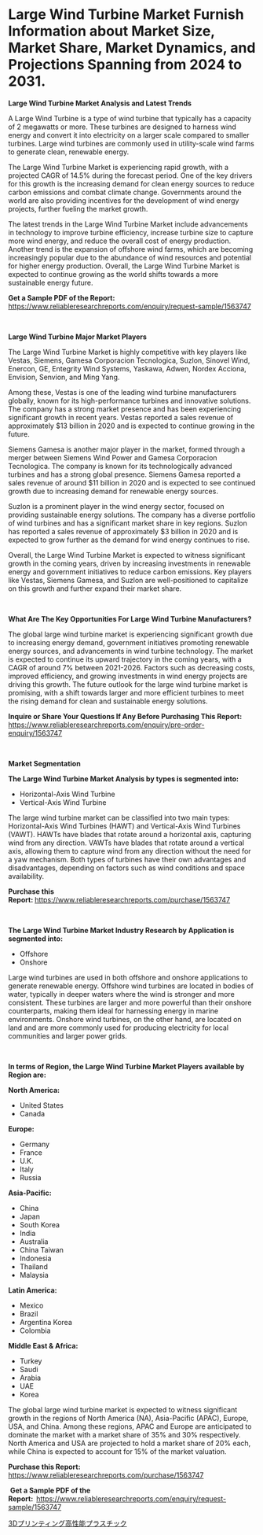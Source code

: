 <p><h1>Large Wind Turbine Market Furnish Information about Market Size, Market Share, Market Dynamics, and Projections Spanning from 2024 to 2031.</h1></p><p><strong>Large Wind Turbine Market Analysis and Latest Trends</strong></p>
<p><p>A Large Wind Turbine is a type of wind turbine that typically has a capacity of 2 megawatts or more. These turbines are designed to harness wind energy and convert it into electricity on a larger scale compared to smaller turbines. Large wind turbines are commonly used in utility-scale wind farms to generate clean, renewable energy.</p><p>The Large Wind Turbine Market is experiencing rapid growth, with a projected CAGR of 14.5% during the forecast period. One of the key drivers for this growth is the increasing demand for clean energy sources to reduce carbon emissions and combat climate change. Governments around the world are also providing incentives for the development of wind energy projects, further fueling the market growth.</p><p>The latest trends in the Large Wind Turbine Market include advancements in technology to improve turbine efficiency, increase turbine size to capture more wind energy, and reduce the overall cost of energy production. Another trend is the expansion of offshore wind farms, which are becoming increasingly popular due to the abundance of wind resources and potential for higher energy production. Overall, the Large Wind Turbine Market is expected to continue growing as the world shifts towards a more sustainable energy future.</p></p>
<p><strong>Get a Sample PDF of the Report:&nbsp;</strong> <a href="https://www.reliableresearchreports.com/enquiry/request-sample/1563747">https://www.reliableresearchreports.com/enquiry/request-sample/1563747</a></p>
<p>&nbsp;</p>
<p><strong>Large Wind Turbine Major Market Players</strong></p>
<p><p>The Large Wind Turbine Market is highly competitive with key players like Vestas, Siemens, Gamesa Corporacion Tecnologica, Suzlon, Sinovel Wind, Enercon, GE, Entegrity Wind Systems, Yaskawa, Adwen, Nordex Acciona, Envision, Senvion, and Ming Yang. </p><p>Among these, Vestas is one of the leading wind turbine manufacturers globally, known for its high-performance turbines and innovative solutions. The company has a strong market presence and has been experiencing significant growth in recent years. Vestas reported a sales revenue of approximately $13 billion in 2020 and is expected to continue growing in the future.</p><p>Siemens Gamesa is another major player in the market, formed through a merger between Siemens Wind Power and Gamesa Corporacion Tecnologica. The company is known for its technologically advanced turbines and has a strong global presence. Siemens Gamesa reported a sales revenue of around $11 billion in 2020 and is expected to see continued growth due to increasing demand for renewable energy sources.</p><p>Suzlon is a prominent player in the wind energy sector, focused on providing sustainable energy solutions. The company has a diverse portfolio of wind turbines and has a significant market share in key regions. Suzlon has reported a sales revenue of approximately $3 billion in 2020 and is expected to grow further as the demand for wind energy continues to rise.</p><p>Overall, the Large Wind Turbine Market is expected to witness significant growth in the coming years, driven by increasing investments in renewable energy and government initiatives to reduce carbon emissions. Key players like Vestas, Siemens Gamesa, and Suzlon are well-positioned to capitalize on this growth and further expand their market share.</p></p>
<p>&nbsp;</p>
<p><strong>What Are The Key Opportunities For Large Wind Turbine Manufacturers?</strong></p>
<p><p>The global large wind turbine market is experiencing significant growth due to increasing energy demand, government initiatives promoting renewable energy sources, and advancements in wind turbine technology. The market is expected to continue its upward trajectory in the coming years, with a CAGR of around 7% between 2021-2026. Factors such as decreasing costs, improved efficiency, and growing investments in wind energy projects are driving this growth. The future outlook for the large wind turbine market is promising, with a shift towards larger and more efficient turbines to meet the rising demand for clean and sustainable energy solutions.</p></p>
<p><strong>Inquire or Share Your Questions If Any Before Purchasing This Report:</strong> <a href="https://www.reliableresearchreports.com/enquiry/pre-order-enquiry/1563747">https://www.reliableresearchreports.com/enquiry/pre-order-enquiry/1563747</a></p>
<p>&nbsp;</p>
<p><strong>Market Segmentation</strong></p>
<p><strong>The Large Wind Turbine Market Analysis by types is segmented into:</strong></p>
<p><ul><li>Horizontal-Axis Wind Turbine</li><li>Vertical-Axis Wind Turbine</li></ul></p>
<p><p>The large wind turbine market can be classified into two main types: Horizontal-Axis Wind Turbines (HAWT) and Vertical-Axis Wind Turbines (VAWT). HAWTs have blades that rotate around a horizontal axis, capturing wind from any direction. VAWTs have blades that rotate around a vertical axis, allowing them to capture wind from any direction without the need for a yaw mechanism. Both types of turbines have their own advantages and disadvantages, depending on factors such as wind conditions and space availability.</p></p>
<p><strong>Purchase this Report:&nbsp;</strong><a href="https://www.reliableresearchreports.com/purchase/1563747">https://www.reliableresearchreports.com/purchase/1563747</a></p>
<p>&nbsp;</p>
<p><strong>The Large Wind Turbine Market Industry Research by Application is segmented into:</strong></p>
<p><ul><li>Offshore</li><li>Onshore</li></ul></p>
<p><p>Large wind turbines are used in both offshore and onshore applications to generate renewable energy. Offshore wind turbines are located in bodies of water, typically in deeper waters where the wind is stronger and more consistent. These turbines are larger and more powerful than their onshore counterparts, making them ideal for harnessing energy in marine environments. Onshore wind turbines, on the other hand, are located on land and are more commonly used for producing electricity for local communities and larger power grids.</p></p>
<p>&nbsp;</p>
<p><strong>In terms of Region, the Large Wind Turbine Market Players available by Region are:</strong></p>
<p>
    <p> <strong> North America: </strong>
        <ul>
            <li>United States</li>
            <li>Canada</li>
        </ul>
        </p> 
    <p> <strong> Europe: </strong>
        <ul>
            <li>Germany</li>
            <li>France</li>
            <li>U.K.</li>
            <li>Italy</li>
            <li>Russia</li>
        </ul>
        </p> 
    <p> <strong> Asia-Pacific: </strong>
        <ul>
            <li>China</li>
            <li>Japan</li>
            <li>South Korea</li>
            <li>India</li>
            <li>Australia</li>
            <li>China Taiwan</li>
            <li>Indonesia</li>
            <li>Thailand</li>
            <li>Malaysia</li>
        </ul>
        </p> 
    <p> <strong> Latin America: </strong>
        <ul>
            <li>Mexico</li>
            <li>Brazil</li>
            <li>Argentina Korea</li>
            <li>Colombia</li>
        </ul>
        </p> 
    <p> <strong> Middle East & Africa: </strong>
        <ul>
            <li>Turkey</li>
            <li>Saudi</li>
            <li>Arabia</li>
            <li>UAE</li>
            <li>Korea</li>
        </ul>
    </p>
    </p>
<p><p>The global large wind turbine market is expected to witness significant growth in the regions of North America (NA), Asia-Pacific (APAC), Europe, USA, and China. Among these regions, APAC and Europe are anticipated to dominate the market with a market share of 35% and 30% respectively. North America and USA are projected to hold a market share of 20% each, while China is expected to account for 15% of the market valuation.</p></p>
<p><strong>Purchase this Report: </strong><a href="https://www.reliableresearchreports.com/purchase/1563747">https://www.reliableresearchreports.com/purchase/1563747</a></p>
<p>&nbsp;<strong>Get a Sample PDF of the Report:&nbsp;&nbsp;</strong><a href="https://www.reliableresearchreports.com/enquiry/request-sample/1563747">https://www.reliableresearchreports.com/enquiry/request-sample/1563747</a></p>
<p><strong></strong></p>
<p><p><a href="https://github.com/ksxzwxabcuynh011/Market-Research-Report-List-1/blob/main/724378116436.md">3Dプリンティング高性能プラスチック</a></p></p>